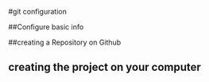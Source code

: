 #git configuration

##Configure basic info

##creating a Repository on Github

## creating the project on your computer
